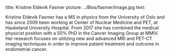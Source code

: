 title: Kristine Eldevik Fasmer
picture: ../Bios/fasmer/image.jpg
text: 

Kristine Eldevik Fasmer has a MS in physics from the University of Oslo and has since 2009 been working at Center of Nuclear Medicine and PET, at Haukeland University Hospital. From 2017 she has combined the medical physicist position with a 50% PhD in the Cancer Imaging Group at MMIV. Her research focuses on utilizing new and advanced MRI and PET-CT imaging techniques in order to improve patient treatment and outcome in endometrial cancer.